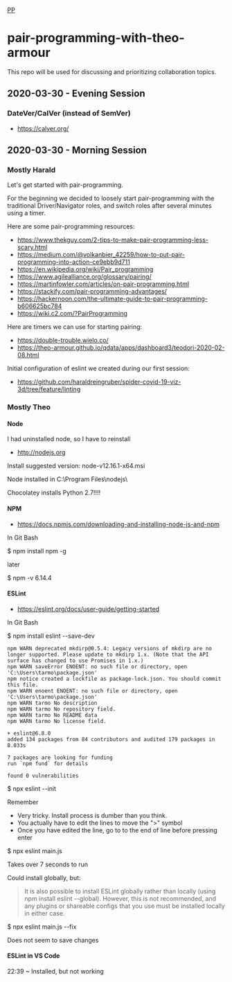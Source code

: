 [PP]( #README.md )


# pair-programming-with-theo-armour

This repo will be used for discussing and prioritizing collaboration topics.

## 2020-03-30 - Evening Session
### DateVer/CalVer (instead of SemVer)
- https://calver.org/



## 2020-03-30 - Morning Session

### Mostly Harald

Let's get started with pair-programming.

For the beginning we decided to loosely start pair-programming with the traditional Driver/Navigator roles, and switch roles after several minutes using a timer.


Here are some pair-programming resources:

- https://www.thekguy.com/2-tips-to-make-pair-programming-less-scary.html
- https://medium.com/@volkanbier_42259/how-to-put-pair-programming-into-action-ce9ebb9d711
- https://en.wikipedia.org/wiki/Pair_programming
- https://www.agilealliance.org/glossary/pairing/
- https://martinfowler.com/articles/on-pair-programming.html
- https://stackify.com/pair-programming-advantages/
- https://hackernoon.com/the-ultimate-guide-to-pair-programming-b606625bc784
- https://wiki.c2.com/?PairProgramming


Here are timers we can use for starting pairing:

- https://double-trouble.wielo.co/
- https://theo-armour.github.io/qdata/apps/dashboard3/teodori-2020-02-08.html


Initial configuration of eslint we created during our first session:

- https://github.com/haraldreingruber/spider-covid-19-viz-3d/tree/feature/linting

### Mostly Theo


#### Node

I had uninstalled node, so I have to reinstall

* http://nodejs.org

Install suggested version: node-v12.16.1-x64.msi

Node installed in C:\Program Files\nodejs\

Chocolatey installs Python 2.7!!!!

#### NPM

* https://docs.npmjs.com/downloading-and-installing-node-js-and-npm

In Git Bash

$ npm install npm -g

later

$ npm -v
6.14.4

#### ESLint

* https://eslint.org/docs/user-guide/getting-started

In Git Bash

$ npm install eslint --save-dev

	npm WARN deprecated mkdirp@0.5.4: Legacy versions of mkdirp are no longer supported. Please update to mkdirp 1.x. (Note that the API surface has changed to use Promises in 1.x.)
	npm WARN saveError ENOENT: no such file or directory, open 'C:\Users\tarmo\package.json'
	npm notice created a lockfile as package-lock.json. You should commit this file.
	npm WARN enoent ENOENT: no such file or directory, open 'C:\Users\tarmo\package.json'
	npm WARN tarmo No description
	npm WARN tarmo No repository field.
	npm WARN tarmo No README data
	npm WARN tarmo No license field.

	+ eslint@6.8.0
	added 134 packages from 84 contributors and audited 179 packages in 8.033s

	7 packages are looking for funding
	run `npm fund` for details

	found 0 vulnerabilities

$ npx eslint --init

Remember

- Very tricky. Install process is dumber than you think.
- You actually have to edit the lines to move the ">" symbol
- Once you have edited the line, go to to the end of line before pressing enter

$ npx eslint main.js

Takes over 7 seconds to run

Could install globally, but:

> It is also possible to install ESLint globally rather than locally (using npm install eslint --global). However,
> this is not recommended, and any plugins or shareable configs that you use must be installed locally in either case.

$ npx eslint main.js --fix

Does not seem to save changes

#### ESLint in VS Code

22:39  ~ Installed, but not working




